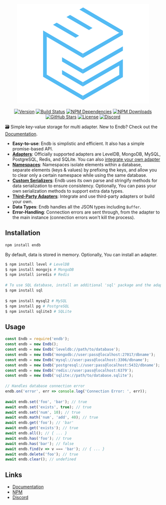 <div align="center">
    <p>
        <a href="https://endb.js.org"><img src="docs/media/logo.png" alt="endb" /></a>
    </p>
    <p>
        <a href="https://www.npmjs.com/package/endb"><img src="https://badgen.net/npm/v/endb" alt="Version" /></a>
        <a href="https://travis-ci.org/chroventer/endb"><img src="https://travis-ci.org/chroventer/endb.svg?branch=master" alt="Build Status" /></a>
        <a href="https://david-dm.org/chroventer/endb"><img src="https://img.shields.io/david/chroventer/endb.svg?maxAge=3600" alt="NPM Dependencies" /></a>
        <a href="https://www.npmjs.com/package/endb"><img src="https://badgen.net/npm/dt/endb" alt="NPM Downloads" /></a>
        <a href="https://github.com/chroventer/endb"><img src="https://badgen.net/github/stars/chroventer/endb" alt="GitHub Stars" /></a>
        <a href="https://github.com/chroventer/endb/blob/master/LICENSE"><img src="https://badgen.net/github/license/chroventer/endb" alt="License" /></a>
        <a href="https://discord.gg/cetqPMv"><img src="https://discordapp.com/api/guilds/632514027427332116/embed.png" alt="Discord" /></a>
    </p>
</div>

🗃 Simple key-value storage for multi adapter.
New to Endb? Check out the [Documentation](https://endb.js.org).

- **Easy-to-use**: Endb is simplistic and efficient. It also has a simple promise-based API.
- [**Adapters**](#Usage): Officially supported adapters are LevelDB, MongoDB, MySQL, PostgreSQL, Redis, and SQLite. You can also [integrate your own adapter](https://github.com/chroventer/endb/pulls)
- [**Namespaces**](https://endb.js.org/tutorial-Namespaces.html): Namespaces isolate elements within a database, separate elements (keys & values) by prefixing the keys, and allow you to clear only a certain namespace while using the same database.
- [**Custom Serializers**](https://endb.js.org/tutorial-Custom-Serializers.html): Endb uses its own parse and stringify methods for data serialization to ensure consistency. Optionally, You can pass your own serialization methods to support extra data types.
- [**Third-Party Adapters**](https://endb.js.org/tutorial-Third-Party-Adapters.html): Integrate and use third-party adapters or build your own.
- **Data Types**: Endb handles all the JSON types including `Buffer`.
- **Error-Handling**: Connection errors are sent through, from the adapter to the main instance (connection errors won't kill the process).

## Installation

```bash
npm install endb
```

By default, data is stored in memory. Optionally, You can install an adapter.

```bash
$ npm install level # LevelDB
$ npm install mongojs # MongoDB
$ npm install ioredis # Redis

# To use SQL database, install an additional 'sql' package and the adapter
$ npm install sql

$ npm install mysql2 # MySQL
$ npm install pg # PostgreSQL
$ npm install sqlite3 # SQLite
```

## Usage

```javascript
const Endb = require('endb');
const endb = new Endb();
const endb = new Endb('leveldb://path/to/database');
const endb = new Endb('mongodb://user:pass@localhost:27017/dbname');
const endb = new Endb('mysql://user:pass@localhost:3306/dbname');
const endb = new Endb('postgresql://user:pass@localhost:5432/dbname');
const endb = new Endb('redis://user:pass@localhost:6379');
const endb = new Endb('sqlite://path/to/database.sqlite');

// Handles database connection error
endb.on('error', err => console.log('Connection Error: ', err));

await endb.set('foo', 'bar'); // true
await endb.set('exists', true); // true
await endb.set('num', 10); // true
await endb.math('num', 'add', 40); // true
await endb.get('foo'); // 'bar'
await endb.get('exists'); // true
await endb.all(); // { ... }
await endb.has('foo'); // true
await endb.has('bar'); // false
await endb.find(v => v === 'bar'); // { ... }
await endb.delete('foo'); // true
await endb.clear(); // undefined
```

## Links

- [Documentation](https://endb.js.org)
- [NPM](https://npmjs.com/package/endb)
- [Discord](https://discord.gg/cetqPMv)
